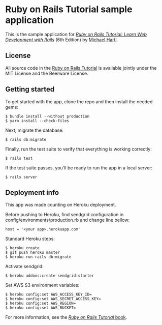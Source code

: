 # Ruby on Rails Tutorial sample application

This is the sample application for
[*Ruby on Rails Tutorial:
Learn Web Development with Rails*](https://www.railstutorial.org/)
(6th Edition)
by [Michael Hartl](https://www.michaelhartl.com/).

## License

All source code in the [Ruby on Rails Tutorial](https://www.railstutorial.org/)
is available jointly under the MIT License and the Beerware License. 

## Getting started

To get started with the app, clone the repo and then install the needed gems:

```
$ bundle install --without production
$ yarn install --check-files
```

Next, migrate the database:

```
$ rails db:migrate
```

Finally, run the test suite to verify that everything is working correctly:

```
$ rails test
```

If the test suite passes, you'll be ready to run the app in a local server:

```
$ rails server
```

## Deployment info

This app was made counting on Heroku deployment.

Before pushing to Heroku, find sendgrid configuration in config/environments/production.rb and change line bellow:

```
host = '<your app>.herokuapp.com'
```

Standard Heroku steps:

```
$ heroku create
$ git push heroku master
$ heroku run rails db:migrate
```

Activate sendgrid:

```
$ heroku addons:create sendgrid:starter
```

Set AWS S3 environment variables:

```
$ heroku config:set AWS_ACCESS_KEY_ID=
$ heroku config:set AWS_SECRET_ACCESS_KEY=
$ heroku config:set AWS_REGION=
$ heroku config:set AWS_BUCKET=
```

For more information, see the
[*Ruby on Rails Tutorial* book](https://www.railstutorial.org/book).
